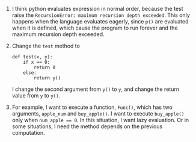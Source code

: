 1. I think python evaluates expression in normal order, because the test raise the `RecursionError: maximum recursion depth exceeded`. This only happens when the language evaluates eagerly, since `p()` are evaluated when it is defined, which cause the program to run forever and the maximum recursion depth exceeded.

2. Change the `test` method to 
    ```
    def test(x, y):
        if x == 0:
            return 0
        else:
            return y()
    ```
    I change the second argument from `y()` to `y`, and change the return value from `y` to `y()`.

3. For example, I want to execute a function, `Func()`, which has two arguments, `apple_num` and `buy_apple()`. I want to execute `buy_apple()` only when `num_apple == 0`. In this situation, I want lazy evaluation. Or in some situations, I need the method depends on the previous computation.  

    